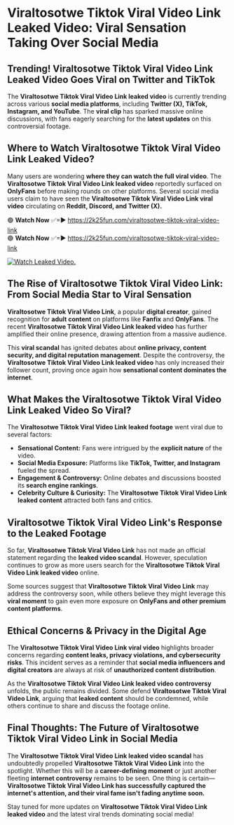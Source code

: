 # Viraltosotwe Tiktok Viral Video Link Leaked Video: Viral Sensation Taking Over Social Media

## **Trending! Viraltosotwe Tiktok Viral Video Link Leaked Video Goes Viral on Twitter and TikTok**
The **Viraltosotwe Tiktok Viral Video Link leaked video** is currently trending across various **social media platforms**, including **Twitter (X), TikTok, Instagram, and YouTube**. The **viral clip** has sparked massive online discussions, with fans eagerly searching for the **latest updates** on this controversial footage.

## **Where to Watch Viraltosotwe Tiktok Viral Video Link Leaked Video?**
Many users are wondering **where they can watch the full viral video**. The **Viraltosotwe Tiktok Viral Video Link leaked video** reportedly surfaced on **OnlyFans** before making rounds on other platforms. Several social media users claim to have seen the **Viraltosotwe Tiktok Viral Video Link viral video** circulating on **Reddit, Discord, and Twitter (X).**

🟢 **Watch Now** ✅=► https://2k25fun.com/viraltosotwe-tiktok-viral-video-link  
🟢 **Watch Now** ✅=► https://2k25fun.com/viraltosotwe-tiktok-viral-video-link  

[![Watch Leaked Video.](https://miro.medium.com/v2/resize:fit:828/format:webp/1*cilzJN44JGOrTw9NJCrNHA.gif "Watch Leaked Video")](https://2k25fun.com/viraltosotwe-tiktok-viral-video-link)

## **The Rise of Viraltosotwe Tiktok Viral Video Link: From Social Media Star to Viral Sensation**
**Viraltosotwe Tiktok Viral Video Link**, a popular **digital creator**, gained recognition for **adult content** on platforms like **Fanfix** and **OnlyFans**. The recent **Viraltosotwe Tiktok Viral Video Link leaked video** has further amplified their online presence, drawing attention from a massive audience.

This **viral scandal** has ignited debates about **online privacy, content security, and digital reputation management**. Despite the controversy, the **Viraltosotwe Tiktok Viral Video Link leaked video** has only increased their follower count, proving once again how **sensational content dominates the internet**.

## **What Makes the Viraltosotwe Tiktok Viral Video Link Leaked Video So Viral?**
The **Viraltosotwe Tiktok Viral Video Link leaked footage** went viral due to several factors:
- **Sensational Content:** Fans were intrigued by the **explicit nature** of the video.
- **Social Media Exposure:** Platforms like **TikTok, Twitter, and Instagram** fueled the spread.
- **Engagement & Controversy:** Online debates and discussions boosted its **search engine rankings**.
- **Celebrity Culture & Curiosity:** The **Viraltosotwe Tiktok Viral Video Link leaked content** attracted both fans and critics.

## **Viraltosotwe Tiktok Viral Video Link's Response to the Leaked Footage**
So far, **Viraltosotwe Tiktok Viral Video Link** has not made an official statement regarding the **leaked video scandal**. However, speculation continues to grow as more users search for the **Viraltosotwe Tiktok Viral Video Link leaked video** online.

Some sources suggest that **Viraltosotwe Tiktok Viral Video Link** may address the controversy soon, while others believe they might leverage this **viral moment** to gain even more exposure on **OnlyFans and other premium content platforms**.

## **Ethical Concerns & Privacy in the Digital Age**
The **Viraltosotwe Tiktok Viral Video Link viral video** highlights broader concerns regarding **content leaks, privacy violations, and cybersecurity risks**. This incident serves as a reminder that **social media influencers and digital creators** are always at risk of **unauthorized content distribution**.

As the **Viraltosotwe Tiktok Viral Video Link leaked video controversy** unfolds, the public remains divided. Some defend **Viraltosotwe Tiktok Viral Video Link**, arguing that **leaked content** should be condemned, while others continue to share and discuss the footage online.

## **Final Thoughts: The Future of Viraltosotwe Tiktok Viral Video Link in Social Media**
The **Viraltosotwe Tiktok Viral Video Link leaked video scandal** has undoubtedly propelled **Viraltosotwe Tiktok Viral Video Link** into the spotlight. Whether this will be a **career-defining moment** or just another fleeting **internet controversy** remains to be seen. One thing is certain—**Viraltosotwe Tiktok Viral Video Link has successfully captured the internet's attention, and their viral fame isn't fading anytime soon.**

Stay tuned for more updates on **Viraltosotwe Tiktok Viral Video Link leaked video** and the latest viral trends dominating social media!